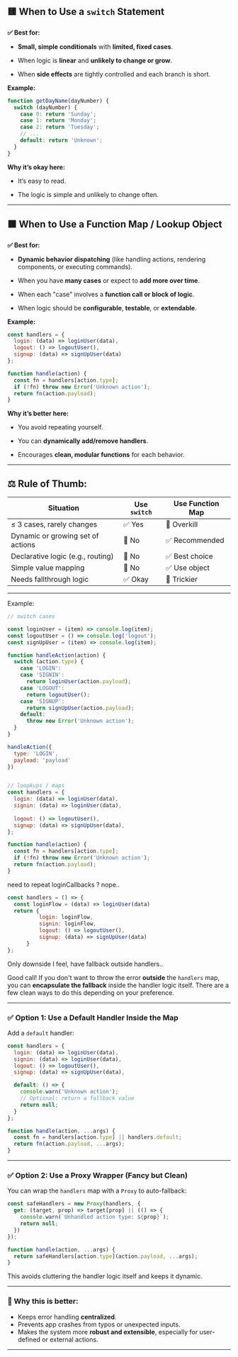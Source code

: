 

## 🟨 When to Use a `switch` Statement

**✅ Best for:**

- **Small, simple conditionals** with **limited, fixed cases**.
    
- When logic is **linear** and **unlikely to change or grow**.
    
- When **side effects** are tightly controlled and each branch is short.
    

**Example:**

```js
function getDayName(dayNumber) {
  switch (dayNumber) {
    case 0: return 'Sunday';
    case 1: return 'Monday';
    case 2: return 'Tuesday';
    // ...
    default: return 'Unknown';
  }
}
```

**Why it’s okay here:**

- It’s easy to read.
    
- The logic is simple and unlikely to change often.
    

---

## 🟩 When to Use a Function Map / Lookup Object

**✅ Best for:**

- **Dynamic behavior dispatching** (like handling actions, rendering components, or executing commands).
    
- When you have **many cases** or expect to **add more over time**.
    
- When each "case" involves a **function call or block of logic**.
    
- When logic should be **configurable**, **testable**, or **extendable**.
    

**Example:**

```js
const handlers = {
  login: (data) => loginUser(data),
  logout: () => logoutUser(),
  signup: (data) => signUpUser(data)
};

function handle(action) {
  const fn = handlers[action.type];
  if (!fn) throw new Error('Unknown action');
  return fn(action.payload);
}
```

**Why it’s better here:**

- You avoid repeating yourself.
    
- You can **dynamically add/remove handlers**.
    
- Encourages **clean, modular functions** for each behavior.
    

---

## ⚖️ Rule of Thumb:

|Situation|Use `switch`|Use Function Map|
|---|---|---|
|≤ 3 cases, rarely changes|✅ Yes|🚫 Overkill|
|Dynamic or growing set of actions|🚫 No|✅ Recommended|
|Declarative logic (e.g., routing)|🚫 No|✅ Best choice|
|Simple value mapping|🚫 No|✅ Use object|
|Needs fallthrough logic|✅ Okay|🚫 Trickier|

---

Example:




```js
// switch cases

const loginUser = (item) => console.log(item);
const logoutUser = () => console.log('logout');
const signUpUser = (item) => console.log(item);

function handleAction(action) {
  switch (action.type) {
    case 'LOGIN': 
    case 'SIGNIN':
      return loginUser(action.payload);
    case 'LOGOUT':
      return logoutUser();
    case 'SIGNUP':
      return signUpUser(action.payload);
    default:
      throw new Error('Unknown action');
  }
}

handleAction({
  type: 'LOGIN',
  payload: 'payload'
})


// loopkups / maps
const handlers = {
  login: (data) => loginUser(data),
  signin: (data) => loginUser(data),
  
  logout: () => logoutUser(),
  signup: (data) => signUpUser(data),
};

function handle(action) {
  const fn = handlers[action.type];
  if (!fn) throw new Error('Unknown action');
  return fn(action.payload);
}
```

need to repeat  loginCallbacks ? nope.. 

```js
const handlers = () => {
  const loginFlow = (data) => loginUser(data)
  return {
		  login: loginFlow,
		  signin: loginFlow,
		  logout: () => logoutUser(),
		  signup: (data) => signUpUser(data)
	  }
};

```


Only downside I feel, have fallback outside handlers.. 

Good call! If you don't want to throw the error **outside** the `handlers` map, you can **encapsulate the fallback** inside the handler logic itself. There are a few clean ways to do this depending on your preference.

---

### ✅ Option 1: Use a Default Handler Inside the Map

Add a `default` handler:

```js
const handlers = {
  login: (data) => loginUser(data),
  signin: (data) => loginUser(data),
  logout: () => logoutUser(),
  signup: (data) => signUpUser(data),

  default: () => {
    console.warn('Unknown action');
    // Optional: return a fallback value
    return null;
  }
};

function handle(action, ...args) {
  const fn = handlers[action.type] || handlers.default;
  return fn(action.payload, ...args);
}
```

---

### ✅ Option 2: Use a Proxy Wrapper (Fancy but Clean)

You can wrap the `handlers` map with a `Proxy` to auto-fallback:

```js
const safeHandlers = new Proxy(handlers, {
  get: (target, prop) => target[prop] || (() => {
    console.warn(`Unhandled action type: ${prop}`);
    return null;
  })
});

function handle(action, ...args) {
  return safeHandlers[action.type](action.payload, ...args);
}
```

This avoids cluttering the handler logic itself and keeps it dynamic.

---

### 🧠 Why this is better:

- Keeps error handling **centralized**.
- Prevents app crashes from typos or unexpected inputs.
- Makes the system more **robust and extensible**, especially for user-defined or external actions.

---


